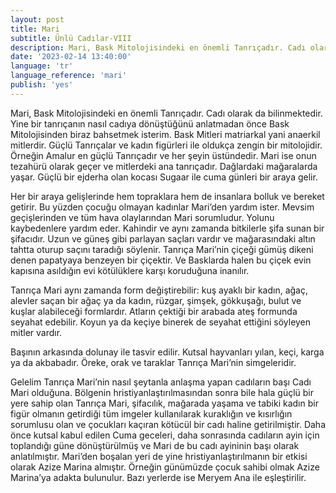 ```yaml
---
layout: post
title: Mari
subtitle: Ünlü Cadılar-VIII
description: Mari, Bask Mitolojisindeki en önemli Tanrıçadır. Cadı olarak da bilinmektedir.
date: '2023-02-14 13:40:00'
language: 'tr'
language_reference: 'mari'
publish: 'yes'
---
```

Mari, Bask Mitolojisindeki en önemli Tanrıçadır. Cadı olarak da bilinmektedir. Yine bir tanrıçanın nasıl cadıya dönüştüğünü anlatmadan önce Bask Mitolojisinden biraz bahsetmek isterim.
Bask Mitleri matriarkal yani anaerkil mitlerdir. Güçlü Tanrıçalar ve kadın figürleri ile oldukça zengin bir mitolojidir. Örneğin Amalur en güçlü Tanrıçadır ve her şeyin üstündedir. Mari ise onun tezahürü olarak geçer ve mitlerdeki ana tanrıçadır.
Dağlardaki mağaralarda yaşar. Güçlü bir ejderha olan kocası Sugaar ile cuma günleri bir araya gelir.

Her bir araya gelişlerinde hem topraklara hem de insanlara bolluk ve bereket getirir. Bu yüzden çocuğu olmayan kadınlar Mari’den yardım ister. Mevsim geçişlerinden ve tüm hava olaylarından Mari sorumludur.
Yolunu kaybedenlere yardım eder. Kahindir ve aynı zamanda bitkilerle şifa sunan bir şifacıdır. Uzun ve güneş gibi parlayan saçları vardır ve mağarasındaki altın tahtta oturup saçını taradığı söylenir. Tanrıça Mari’nin çiçeği gümüş dikeni denen papatyaya benzeyen bir çiçektir. Ve Basklarda halen bu çiçek evin kapısına asıldığın evi kötülüklere karşı koruduğuna inanılır.

Tanrıça Mari aynı zamanda form değiştirebilir: kuş ayaklı bir kadın, ağaç, alevler saçan bir ağaç ya da kadın, rüzgar, şimşek, gökkuşağı, bulut ve kuşlar alabileceği formlardır.
Atların çektiği bir arabada ateş formunda seyahat edebilir. Koyun ya da keçiye binerek de seyahat ettiğini söyleyen mitler vardır.

Başının arkasında dolunay ile tasvir edilir. Kutsal hayvanları yılan, keçi, karga ya da akbabadır.
Öreke, orak ve taraklar Tanrıça Mari’nin simgeleridir.  

Gelelim Tanrıça Mari’nin nasıl şeytanla anlaşma yapan cadıların başı Cadı Mari olduğuna.
Bölgenin hristiyanlaştırılmasından sonra bile hala güçlü bir yere sahip olan Tanrıça Mari, şifacılık, mağarada yaşama ve tabiki kadın bir figür olmanın getirdiği tüm imgeler kullanılarak kuraklığın ve kısırlığın sorumlusu olan ve çocukları kaçıran kötücül bir cadı haline getirilmiştir.
Daha önce kutsal kabul edilen Cuma geceleri, daha sonrasında cadıların ayin için toplandığı güne dönüştürülmüş ve Mari de bu cadı ayininin başı olarak anlatılmıştır.
Mari’den boşalan yeri de yine hristiyanlaştırılmanın bir etkisi olarak Azize Marina almıştır. Örneğin günümüzde çocuk sahibi olmak Azize Marina’ya adakta bulunulur.
Bazı yerlerde ise Meryem Ana ile eşleştirilir.
